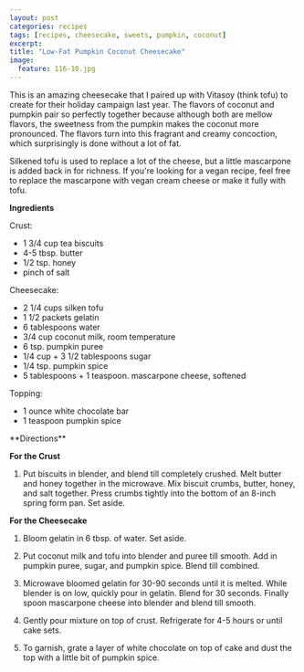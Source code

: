 ```yaml
---
layout: post
categories: recipes
tags: [recipes, cheesecake, sweets, pumpkin, coconut]
excerpt: 
title: "Low-Fat Pumpkin Coconut Cheesecake"
image:
  feature: 116-10.jpg
---
```


This is an amazing cheesecake that I paired up with Vitasoy (think tofu) to create for their holiday campaign last year.  The flavors of coconut and pumpkin pair so perfectly together because although both are mellow flavors, the sweetness from the pumpkin makes the coconut more pronounced.  The flavors turn into this fragrant and creamy concoction, which surprisingly is done without a lot of fat.  

Silkened tofu is used to replace a lot of the cheese, but a little mascarpone is added back in for richness.  If you're looking for a vegan recipe, feel free to replace the mascarpone with vegan cream cheese or make it fully with tofu.   


<section class='recipe'>
<span class="ingredients"><p><strong>Ingredients</strong></p>

<p>Crust:</p>

<ul><li>1 3/4 cup tea biscuits</li><li>4-5 tbsp. butter</li><li>1/2 tsp. honey</li><li>pinch of salt</li></ul>

<p>Cheesecake:</p>

<ul><li>2 1/4 cups silken tofu</li><li>1 1/2 packets gelatin </li><li>6 tablespoons water</li><li>3/4 cup coconut milk, room temperature</li><li>6 tsp. pumpkin puree</li><li>1/4 cup + 3 1/2 tablespoons sugar </li><li>1/4 tsp. pumpkin spice </li><li>5 tablespoons + 1 teaspoon. mascarpone cheese, softened</li></ul>

<p>Topping:</p>
<ul>
<li>1 ounce white chocolate bar</li>
<li>1 teaspoon pumpkin spice</li>
</ul>
</span>
<span class="directions" markdown="block">
**Directions**

__For the Crust__

1. Put biscuits in blender, and blend till completely crushed. Melt butter and honey together in the microwave. Mix biscuit crumbs, butter, honey, and salt together. Press crumbs tightly into the bottom of an 8-inch spring form pan. Set aside.

__For the Cheesecake__

1. Bloom gelatin in 6 tbsp. of water. Set aside.

2. Put coconut milk and tofu into blender and puree till smooth.  Add in pumpkin puree, sugar, and pumpkin spice. Blend till combined. 

3. Microwave bloomed gelatin for 30-90 seconds until it is melted. While blender is on low, quickly pour in gelatin. Blend for 30 seconds. Finally spoon mascarpone cheese into blender and blend till smooth.

4. Gently pour mixture on top of crust. Refrigerate for 4-5 hours or until cake sets.

12. To garnish, grate a layer of white chocolate on top of cake and dust the top with a little bit of pumpkin spice.